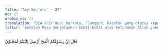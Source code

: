 ```yaml
---
title: "Asy-Syu'ara' - 27"
no: 27
arabic_no: ٢٧
translation: "Dia (Fir‘aun) berkata, “Sungguh, Rasulmu yang diutus kepada kamu benar-benar orang gila.” "
tafsir: "Setelah Musa menjelaskan bukti-bukti atas ketuhanan Allah yang mengutusnya, Fir'aun bungkam seribu bahasa, tidak dapat memberi jawaban. Ia lalu mengeluarkan kata-kata yang ditujukan kepada kaumnya untuk meragukan mereka terhadap alasan dan bukti-bukti yang telah dikemukakan Nabi Musa. Fir'aun berkata, \"Wahai kaumku. Sesungguhnya rasul yang mengaku bahwa ia diutus kepada kamu sekalian, sebenarnya adalah orang gila. Ia mengeluarkan kata-kata yang tidak dapat dipahami dan dimengerti sama sekali karena mengatakan bahwa ada Tuhan selain aku.\""
---
```

قَالَ اِنَّ رَسُوْلَكُمُ الَّذِيْٓ اُرْسِلَ اِلَيْكُمْ لَمَجْنُوْنٌ 